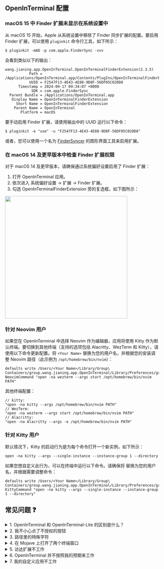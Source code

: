 ## OpenInTerminal 配置

### macOS 15 中 Finder 扩展未显示在系统设置中

从 macOS 15 开始，Apple 从系统设置中移除了 Finder 同步扩展的配置。要启用 Finder 扩展，可以使用 `pluginkit` 命令行工具，如下所示：

```
$ pluginkit -mAD -p com.apple.FinderSync -vvv
```

会看到类似以下的输出：

```
wang.jianing.app.OpenInTerminal.OpenInTerminalFinderExtension(2.3.5)
           Path = /Applications/OpenInTerminal.app/Contents/PlugIns/OpenInTerminalFinderExtension.appex
           UUID = F2547F13-4E43-4E88-9D8F-56DF05C020D8
      Timestamp = 2024-09-17 09:34:07 +0000
            SDK = com.apple.FinderSync
  Parent Bundle = /Applications/OpenInTerminal.app
   Display Name = OpenInTerminalFinderExtension
     Short Name = OpenInTerminalFinderExtension
    Parent Name = OpenInTerminal
       Platform = macOS
```

要手动启用 Finder 扩展，请使用输出中的 UUID 运行以下命令：

```
$ pluginkit -e "use" -u "F2547F13-4E43-4E88-9D8F-56DF05C020D8"
```

或者，您可以使用一个名为 [FinderSyncer](https://zigz.ag/FinderSyncer/) 的图形界面工具来启用扩展。

### 在 macOS 14 及更早版本中检查 Finder 扩展权限

对于 macOS 14 及更早版本，请确保通过系统偏好设置启用了 Finder 扩展：

1. 打开 OpenInTerminal 应用。
2. 依次进入 系统偏好设置 -> 扩展 -> Finder 扩展。
3. 勾选 OpenInTerminalFinderExtension 旁的复选框，如下图所示：

<div>
  <img src="https://user-images.githubusercontent.com/11001224/78590336-448f4180-7874-11ea-827c-ad3a7bffca5e.png" width="400px">
</div>

### 针对 Neovim 用户

如果您在 OpenInTerminal 中选择 Neovim 作为编辑器，应用将使用 Kitty 作为默认终端。要切换到其他终端（支持的选项包括 Alacritty、WezTerm 和 Kitty），请使用以下命令更新配置。将 `<Your Name>` 替换为您的用户名，并根据您的安装调整 Neovim 路径（此示例为 `/opt/homebrew/bin/nvim`）：

```
defaults write /Users/<Your Name>/Library/Group\ Containers/group.wang.jianing.app.OpenInTerminal/Library/Preferences/group.wang.jianing.app.OpenInTerminal.plist NeovimCommand "open -na wezterm --args start /opt/homebrew/bin/nvim PATH"
```

其他终端配置：

```
// kitty:
"open -na kitty --args /opt/homebrew/bin/nvim PATH"
// WezTerm:
"open -na wezterm --args start /opt/homebrew/bin/nvim PATH"
// Alacritty:
"open -na Alacritty --args -e /opt/homebrew/bin/nvim PATH"
```

### 针对 Kitty 用户

默认情况下，Kitty 的启动行为是为每个命令打开一个新实例，如下所示：

```
open -na kitty --args --single-instance --instance-group 1 --directory
```

如果您想自定义此行为，可以在终端中运行以下命令。请确保将 <Your Name> 替换为您的用户名，并根据需要调整命令：

```
defaults write /Users/<Your Name>/Library/Group\ Containers/group.wang.jianing.app.OpenInTerminal/Library/Preferences/group.wang.jianing.app.OpenInTerminal.plist KittyCommand "open -na kitty --args --single-instance --instance-group 1 --directory"
```

## 常见问题 ❓

<details><summary>1. OpenInTerminal 和 OpenInTerminal-Lite 的区别是什么？</summary><br>
<p>OpenInTerminal 目前有正常版和 Lite 版。如果你仅仅需要打开终端而且不需要应用一直常驻后台，那么你可以选择 Lite 版。如果你喜欢更强大的功能，那么你可以选择正常版。</p>
</details>

<details><summary>2. 我不小心点了不授权的按钮</summary><br>
<p>你可以运行以下命令。这会重置系统设置里的权限。</p>
<pre><code>tccutil reset AppleEvents wang.jianing.app.OpenInTerminal</code></pre>
</details>

<details><summary>3. 路径里的特殊字符</summary><br>
<p>请不要在路径中使用反斜线 <code>\</code> 和双引号 <code>"</code>。</p>
</details>

<details><summary>4. 在 Mojave 上打开了两个终端窗口</summary><br>
<p>这个问题只发生在第一次启动终端的时候。所以，你可以通过 <code>⌘W</code> 来关闭终端的窗口，而不是用 <code>⌘Q</code> 来退出终端。</p>
</details>

<details><summary>5. 访达扩展不工作</summary><br>
<p>访达扩展目前完全依赖于 AppleScript 以便于能够独立运行。所以很难保证它的稳定性。当你发现访达扩展不能正常工作的时候，你需要按住 <code>Option(⌥)</code> 键，右键点击访达并选择 <code>重启</code>。</p>
<p>如果你的 Mac 型号比较老，建议取消在上下文菜单中显示图标。如果访达扩展仍旧频繁崩溃，强烈建议使用 OpenInTerminal-Lite</p>
</details>

<details><summary>6. OpenInTerminal 并不按照我的预期来工作</summary><br>
<p>OpenInTerminal 将会按照以下顺序来打开终端或编辑器：</p>
<ul>
<li>1. 打开你所选中的文件或文件夹。</li>
<li>2. 打开最上面的访达窗口。</li>
<li>3. 都不是。那么打开桌面。</li>
</ul>
</details>

<details><summary>7. 我的自定义应用不工作</summary><br>
<p>如果你的自定义应用不能通过运行以下命令正常运行，那么该应用不支持通过 OpenInTerminal 打开。例如，GitHub Desktop:</p>
<code>open -a GitHub\ Desktop ~/Desktop</code>
</details>


